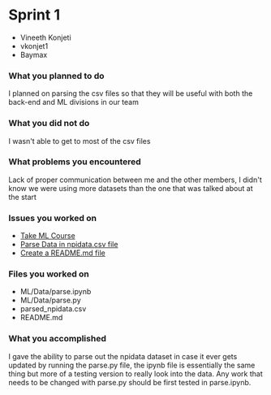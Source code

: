 # Sprint 1
- Vineeth Konjeti
- vkonjet1
- Baymax

### What you planned to do
I planned on parsing the csv files so that they will be useful with both the back-end and ML divisions in our team

### What you did not do
I wasn't able to get to most of the csv files

### What problems you encountered
Lack of proper communication between me and the other members, I didn't know we were using more datasets than the one that was talked about at the start

### Issues you worked on
- [Take ML Course](https://github.com/MariAuxHer/Baymax/issues/1)
- [Parse Data in npidata.csv file](https://github.com/MariAuxHer/Baymax/issues/4)
- [Create a README.md file](https://github.com/MariAuxHer/Baymax/issues/5)


### Files you worked on
- ML/Data/parse.ipynb
- ML/Data/parse.py
- parsed_npidata.csv
- README.md

### What you accomplished
I gave the ability to parse out the npidata dataset in case it ever gets updated by running the parse.py file, the ipynb file is essentially the same thing but more of a testing version to really look into the data. Any work that needs to be changed with parse.py should be first tested in parse.ipynb.
